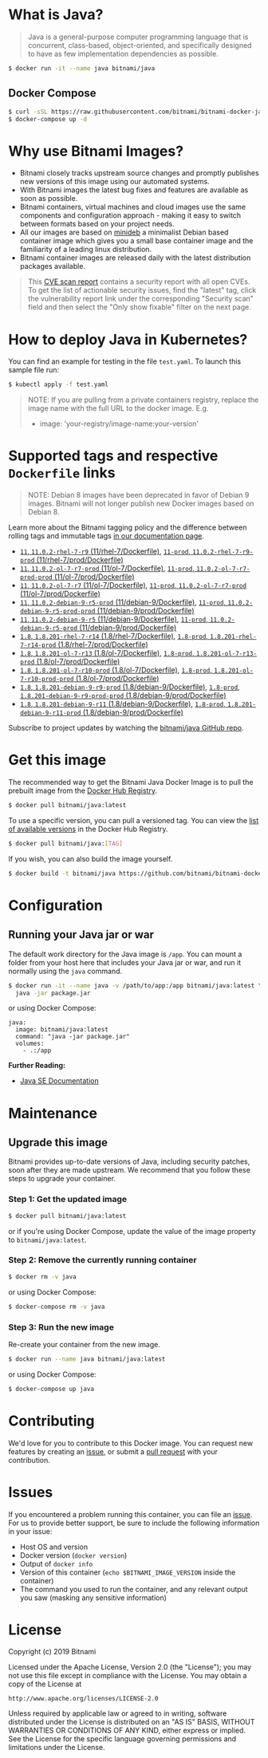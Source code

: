 # What is Java?

> Java is a general-purpose computer programming language that is concurrent, class-based, object-oriented, and specifically designed to have as few implementation dependencies as possible.

```bash
$ docker run -it --name java bitnami/java
```

## Docker Compose

```bash
$ curl -sSL https://raw.githubusercontent.com/bitnami/bitnami-docker-java/master/docker-compose.yml > docker-compose.yml
$ docker-compose up -d
```

# Why use Bitnami Images?

* Bitnami closely tracks upstream source changes and promptly publishes new versions of this image using our automated systems.
* With Bitnami images the latest bug fixes and features are available as soon as possible.
* Bitnami containers, virtual machines and cloud images use the same components and configuration approach - making it easy to switch between formats based on your project needs.
* All our images are based on [minideb](https://github.com/bitnami/minideb) a minimalist Debian based container image which gives you a small base container image and the familiarity of a leading linux distribution.
* Bitnami container images are released daily with the latest distribution packages available.


> This [CVE scan report](https://quay.io/repository/bitnami/java?tab=tags) contains a security report with all open CVEs. To get the list of actionable security issues, find the "latest" tag, click the vulnerability report link under the corresponding "Security scan" field and then select the "Only show fixable" filter on the next page.

# How to deploy Java in Kubernetes?

You can find an example for testing in the file `test.yaml`. To launch this sample file run:

```bash
$ kubectl apply -f test.yaml
```

> NOTE: If you are pulling from a private containers registry, replace the image name with the full URL to the docker image. E.g.
>
> - image: 'your-registry/image-name:your-version'

# Supported tags and respective `Dockerfile` links

> NOTE: Debian 8 images have been deprecated in favor of Debian 9 images. Bitnami will not longer publish new Docker images based on Debian 8.

Learn more about the Bitnami tagging policy and the difference between rolling tags and immutable tags [in our documentation page](https://docs.bitnami.com/containers/how-to/understand-rolling-tags-containers/).


- [`11`, `11.0.2-rhel-7-r9` (11/rhel-7/Dockerfile)](https://github.com/bitnami/bitnami-docker-java/blob/11.0.2-rhel-7-r9/11/rhel-7/Dockerfile), [`11-prod`, `11.0.2-rhel-7-r9-prod` (11/rhel-7/prod/Dockerfile)](https://github.com/bitnami/bitnami-docker-java/blob/11.0.2-rhel-7-r9/11/rhel-7/prod/Dockerfile)
- [`11`, `11.0.2-ol-7-r7-prod` (11/ol-7/Dockerfile)](https://github.com/bitnami/bitnami-docker-java/blob/11.0.2-ol-7-r7-prod/11/ol-7/Dockerfile), [`11-prod`, `11.0.2-ol-7-r7-prod-prod` (11/ol-7/prod/Dockerfile)](https://github.com/bitnami/bitnami-docker-java/blob/11.0.2-ol-7-r7-prod/11/ol-7/prod/Dockerfile)
- [`11`, `11.0.2-ol-7-r7` (11/ol-7/Dockerfile)](https://github.com/bitnami/bitnami-docker-java/blob/11.0.2-ol-7-r7/11/ol-7/Dockerfile), [`11-prod`, `11.0.2-ol-7-r7-prod` (11/ol-7/prod/Dockerfile)](https://github.com/bitnami/bitnami-docker-java/blob/11.0.2-ol-7-r7/11/ol-7/prod/Dockerfile)
- [`11`, `11.0.2-debian-9-r5-prod` (11/debian-9/Dockerfile)](https://github.com/bitnami/bitnami-docker-java/blob/11.0.2-debian-9-r5-prod/11/debian-9/Dockerfile), [`11-prod`, `11.0.2-debian-9-r5-prod-prod` (11/debian-9/prod/Dockerfile)](https://github.com/bitnami/bitnami-docker-java/blob/11.0.2-debian-9-r5-prod/11/debian-9/prod/Dockerfile)
- [`11`, `11.0.2-debian-9-r5` (11/debian-9/Dockerfile)](https://github.com/bitnami/bitnami-docker-java/blob/11.0.2-debian-9-r5/11/debian-9/Dockerfile), [`11-prod`, `11.0.2-debian-9-r5-prod` (11/debian-9/prod/Dockerfile)](https://github.com/bitnami/bitnami-docker-java/blob/11.0.2-debian-9-r5/11/debian-9/prod/Dockerfile)
- [`1.8`, `1.8.201-rhel-7-r14` (1.8/rhel-7/Dockerfile)](https://github.com/bitnami/bitnami-docker-java/blob/1.8.201-rhel-7-r14/1.8/rhel-7/Dockerfile), [`1.8-prod`, `1.8.201-rhel-7-r14-prod` (1.8/rhel-7/prod/Dockerfile)](https://github.com/bitnami/bitnami-docker-java/blob/1.8.201-rhel-7-r14/1.8/rhel-7/prod/Dockerfile)
- [`1.8`, `1.8.201-ol-7-r13` (1.8/ol-7/Dockerfile)](https://github.com/bitnami/bitnami-docker-java/blob/1.8.201-ol-7-r13/1.8/ol-7/Dockerfile), [`1.8-prod`, `1.8.201-ol-7-r13-prod` (1.8/ol-7/prod/Dockerfile)](https://github.com/bitnami/bitnami-docker-java/blob/1.8.201-ol-7-r13/1.8/ol-7/prod/Dockerfile)
- [`1.8`, `1.8.201-ol-7-r10-prod` (1.8/ol-7/Dockerfile)](https://github.com/bitnami/bitnami-docker-java/blob/1.8.201-ol-7-r10-prod/1.8/ol-7/Dockerfile), [`1.8-prod`, `1.8.201-ol-7-r10-prod-prod` (1.8/ol-7/prod/Dockerfile)](https://github.com/bitnami/bitnami-docker-java/blob/1.8.201-ol-7-r10-prod/1.8/ol-7/prod/Dockerfile)
- [`1.8`, `1.8.201-debian-9-r9-prod` (1.8/debian-9/Dockerfile)](https://github.com/bitnami/bitnami-docker-java/blob/1.8.201-debian-9-r9-prod/1.8/debian-9/Dockerfile), [`1.8-prod`, `1.8.201-debian-9-r9-prod-prod` (1.8/debian-9/prod/Dockerfile)](https://github.com/bitnami/bitnami-docker-java/blob/1.8.201-debian-9-r9-prod/1.8/debian-9/prod/Dockerfile)
- [`1.8`, `1.8.201-debian-9-r11` (1.8/debian-9/Dockerfile)](https://github.com/bitnami/bitnami-docker-java/blob/1.8.201-debian-9-r11/1.8/debian-9/Dockerfile), [`1.8-prod`, `1.8.201-debian-9-r11-prod` (1.8/debian-9/prod/Dockerfile)](https://github.com/bitnami/bitnami-docker-java/blob/1.8.201-debian-9-r11/1.8/debian-9/prod/Dockerfile)

Subscribe to project updates by watching the [bitnami/java GitHub repo](https://github.com/bitnami/bitnami-docker-java).

# Get this image

The recommended way to get the Bitnami Java Docker Image is to pull the prebuilt image from the [Docker Hub Registry](https://hub.docker.com/r/bitnami/java).

```bash
$ docker pull bitnami/java:latest
```

To use a specific version, you can pull a versioned tag. You can view the [list of available versions](https://hub.docker.com/r/bitnami/java/tags/) in the Docker Hub Registry.

```bash
$ docker pull bitnami/java:[TAG]
```

If you wish, you can also build the image yourself.

```bash
$ docker build -t bitnami/java https://github.com/bitnami/bitnami-docker-java.git
```

# Configuration

## Running your Java jar or war

The default work directory for the Java image is `/app`. You can mount a folder from your host here that includes your Java jar or war, and run it normally using the `java` command.

```bash
$ docker run -it --name java -v /path/to/app:/app bitnami/java:latest \
  java -jar package.jar
```

or using Docker Compose:

```
java:
  image: bitnami/java:latest
  command: "java -jar package.jar"
  volumes:
    - .:/app
```

**Further Reading:**

  - [Java SE Documentation](https://docs.oracle.com/javase/8/docs/api/)

# Maintenance

## Upgrade this image

Bitnami provides up-to-date versions of Java, including security patches, soon after they are made upstream. We recommend that you follow these steps to upgrade your container.

### Step 1: Get the updated image

```bash
$ docker pull bitnami/java:latest
```

or if you're using Docker Compose, update the value of the image property to `bitnami/java:latest`.

### Step 2: Remove the currently running container

```bash
$ docker rm -v java
```

or using Docker Compose:

```bash
$ docker-compose rm -v java
```

### Step 3: Run the new image

Re-create your container from the new image.

```bash
$ docker run --name java bitnami/java:latest
```

or using Docker Compose:

```bash
$ docker-compose up java
```

# Contributing

We'd love for you to contribute to this Docker image. You can request new features by creating an [issue](https://github.com/bitnami/bitnami-docker-java/issues), or submit a [pull request](https://github.com/bitnami/bitnami-docker-java/pulls) with your contribution.

# Issues

If you encountered a problem running this container, you can file an [issue](https://github.com/bitnami/bitnami-docker-java/issues). For us to provide better support, be sure to include the following information in your issue:

- Host OS and version
- Docker version (`docker version`)
- Output of `docker info`
- Version of this container (`echo $BITNAMI_IMAGE_VERSION` inside the container)
- The command you used to run the container, and any relevant output you saw (masking any sensitive
information)

# License

Copyright (c) 2019 Bitnami

Licensed under the Apache License, Version 2.0 (the "License");
you may not use this file except in compliance with the License.
You may obtain a copy of the License at

    http://www.apache.org/licenses/LICENSE-2.0

Unless required by applicable law or agreed to in writing, software
distributed under the License is distributed on an "AS IS" BASIS,
WITHOUT WARRANTIES OR CONDITIONS OF ANY KIND, either express or implied.
See the License for the specific language governing permissions and
limitations under the License.
